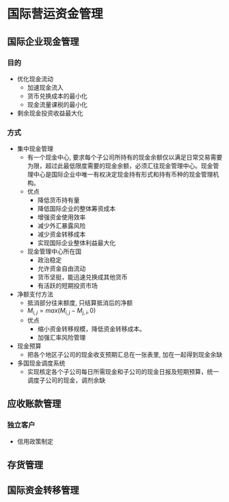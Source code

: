 # 国际营运资金管理
## 国际企业现金管理
### 目的
- 优化现金流动
  - 加速现金流入
  - 货币兑换成本的最小化
  - 现金流量课税的最小化
- 剩余现金投资收益最大化

### 方式
- 集中现金管理
  - 有一个现金中心, 要求每个子公司所持有的现金余额仅以满足日常交易需要为限，超过此最低限度需要的现金余额，必须汇往现金管理中心。现金管理中心是国际企业中唯一有权决定现金持有形式和持有币种的现金管理机构。
  - 优点
    - 降低货币持有量
    - 降低国际企业的整体筹资成本
    - 增强资金使用效率
    - 减少外汇暴露风险
    - 减少资金转移成本
    - 实现国际企业整体利益最大化
  - 现金管理中心所在国
    - 政治稳定
    - 允许资金自由流动
    - 货币坚挺，能迅速兑换成其他货币
    - 有活跃的短期投资市场
- 净额支付方法
  - 抵消部分往来额度, 只结算抵消后的净额
  - $M_{i,j} = max(M_{i,j} - M_{j,i}, 0)$
  - 优点
    - 缩小资金转移规模，降低资金转移成本。
    - 加强汇率风险管理
- 现金预算
  - 把各个地区子公司的现金收支预期汇总在一张表里, 加在一起得到现金余缺
- 多国现金调度系统
  - 实现核定各个子公司每日所需现金和子公司的现金日报及短期预算，统一调度子公司的现金，调剂余缺

## 应收账款管理
### 独立客户
- 信用政策制定
## 存货管理
## 国际资金转移管理